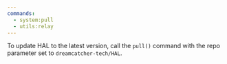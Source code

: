 ```yaml
---
commands:
  - system:pull
  - utils:relay
---
```


To update HAL to the latest version, call the `pull()` command with the repo
parameter set to `dreamcatcher-tech/HAL`.
